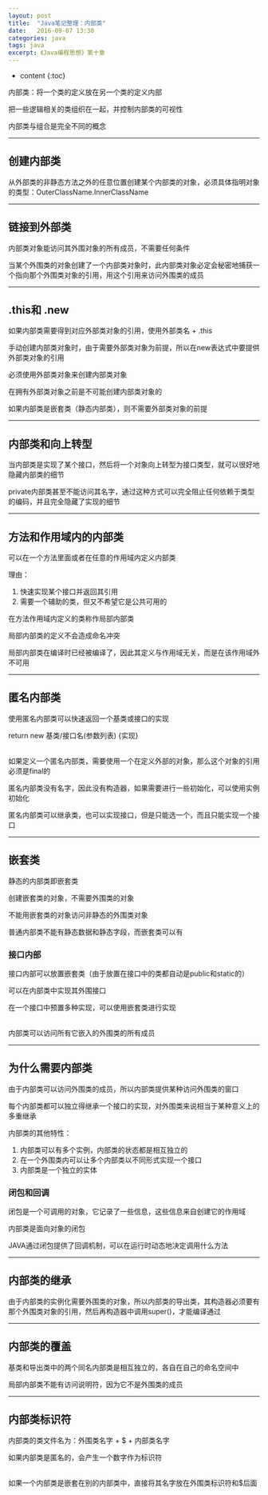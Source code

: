 ```yaml
---
layout: post
title:  "Java笔记整理：内部类"
date:   2016-09-07 13:30
categories: java
tags: java
excerpt: 《Java编程思想》第十章
---
```


* content
{:toc}





内部类：将一个类的定义放在另一个类的定义内部

把一些逻辑相关的类组织在一起，并控制内部类的可视性

内部类与组合是完全不同的概念


-----------------
## 创建内部类

从外部类的非静态方法之外的任意位置创建某个内部类的对象，必须具体指明对象的类型：OuterClassName.InnerClassName


----------
	
## 链接到外部类

内部类对象能访问其外围对象的所有成员，不需要任何条件

当某个外围类的对象创建了一个内部类对象时，此内部类对象必定会秘密地捕获一个指向那个外围类对象的引用，用这个引用来访问外围类的成员


----------

## .this和 .new

如果内部类需要得到对应外部类对象的引用，使用外部类名 + .this

手动创建内部类对象时，由于需要外部类对象为前提，所以在new表达式中要提供外部类对象的引用

必须使用外部类对象来创建内部类对象

在拥有外部类对象之前是不可能创建内部类对象的

如果内部类是嵌套类（静态内部类），则不需要外部类对象的前提


----------

## 内部类和向上转型

当内部类是实现了某个接口，然后将一个对象向上转型为接口类型，就可以很好地隐藏内部类的细节

private内部类甚至不能访问其名字，通过这种方式可以完全阻止任何依赖于类型的编码，并且完全隐藏了实现的细节


----------

## 方法和作用域内的内部类

可以在一个方法里面或者在任意的作用域内定义内部类

理由：

1. 快速实现某个接口并返回其引用
2. 需要一个辅助的类，但又不希望它是公共可用的
		
在方法作用域内定义的类称作局部内部类

局部内部类的定义不会造成命名冲突

局部内部类在编译时已经被编译了，因此其定义与作用域无关，而是在该作用域外不可用


----------

## 匿名内部类

使用匿名内部类可以快速返回一个基类或接口的实现

return new 基类/接口名(参数列表) {实现}

<br/>
如果定义一个匿名内部类，需要使用一个在定义外部的对象，那么这个对象的引用必须是final的

匿名内部类没有名字，因此没有构造器，如果需要进行一些初始化，可以使用实例初始化

匿名内部类可以继承类，也可以实现接口，但是只能选一个，而且只能实现一个接口


----------

## 嵌套类

静态的内部类即嵌套类

创建嵌套类的对象，不需要外围类的对象

不能用嵌套类的对象访问非静态的外围类对象

普通内部类不能有静态数据和静态字段，而嵌套类可以有
	
### 接口内部
接口内部可以放置嵌套类（由于放置在接口中的类都自动是public和static的）

可以在内部类中实现其外围接口

在一个接口中预置多种实现，可以使用嵌套类进行实现
		
<br/>
内部类可以访问所有它嵌入的外围类的所有成员


------------------	
## 为什么需要内部类

由于内部类可以访问外围类的成员，所以内部类提供某种访问外围类的窗口

每个内部类都可以独立得继承一个接口的实现，对外围类来说相当于某种意义上的多重继承

内部类的其他特性：

1. 内部类可以有多个实例，内部类的状态都是相互独立的
2. 在一个外围类内可以让多个内部类以不同形式实现一个接口
3. 内部类是一个独立的实体
	
### 闭包和回调

闭包是一个可调用的对象，它记录了一些信息，这些信息来自创建它的作用域

内部类是面向对象的闭包

JAVA通过闭包提供了回调机制，可以在运行时动态地决定调用什么方法


----------	

## 内部类的继承
由于内部类的实例化需要外围类的对象，所以内部类的导出类，其构造器必须要有那个外围类对象的引用，然后再构造器中调用super()，才能编译通过


----------
	
## 内部类的覆盖
基类和导出类中的两个同名内部类是相互独立的，各自在自己的命名空间中
	
局部内部类不能有访问说明符，因为它不是外围类的成员


----------

## 内部类标识符
内部类的类文件名为：外围类名字 + $ + 内部类名字

如果内部类是匿名的，会产生一个数字作为标识符

<br/>
如果一个内部类是嵌套在别的内部类中，直接将其名字放在外围类标识符和$后面

